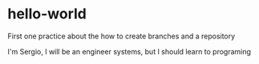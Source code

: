 # hello-world
First one practice about the how to create branches and a repository

I'm Sergio, I will be an engineer systems, but  I should learn to programing
